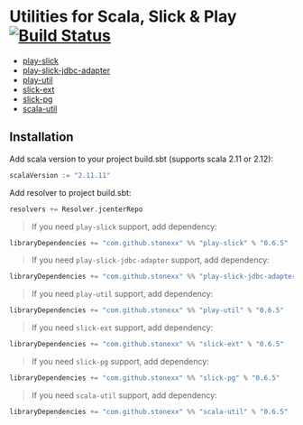 # Utilities for Scala, Slick & Play [![Build Status](https://travis-ci.org/stonexx/utils.svg?branch=master)](https://travis-ci.org/stonexx/utils)

- [play-slick](https://github.com/stonexx/utils/tree/master/src/play-slick)
- [play-slick-jdbc-adapter](https://github.com/stonexx/utils/tree/master/src/play-slick-jdbc-adapter)
- [play-util](https://github.com/stonexx/utils/tree/master/src/play-util)
- [slick-ext](https://github.com/stonexx/utils/tree/master/src/slick-ext)
- [slick-pg](https://github.com/stonexx/utils/tree/master/src/slick-pg)
- [scala-util](https://github.com/stonexx/utils/tree/master/src/scala-util)

Installation
------------

Add scala version to your project build.sbt (supports scala 2.11 or 2.12):
```scala
scalaVersion := "2.11.11"
```

Add resolver to project build.sbt:
```scala
resolvers += Resolver.jcenterRepo
```

> If you need `play-slick` support, add dependency:
```scala
libraryDependencies += "com.github.stonexx" %% "play-slick" % "0.6.5"
```

> If you need `play-slick-jdbc-adapter` support, add dependency:
```scala
libraryDependencies += "com.github.stonexx" %% "play-slick-jdbc-adapter" % "0.6.5"
```

> If you need `play-util` support, add dependency:
```scala
libraryDependencies += "com.github.stonexx" %% "play-util" % "0.6.5"
```

> If you need `slick-ext` support, add dependency:
```scala
libraryDependencies += "com.github.stonexx" %% "slick-ext" % "0.6.5"
```

> If you need `slick-pg` support, add dependency:
```scala
libraryDependencies += "com.github.stonexx" %% "slick-pg" % "0.6.5"
```

> If you need `scala-util` support, add dependency:
```scala
libraryDependencies += "com.github.stonexx" %% "scala-util" % "0.6.5"
```
